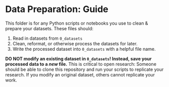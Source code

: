 # Data Preparation: Guide

This folder is for any Python scripts or notebooks you use to clean & prepare
your datasets. These files should:

1. Read in datasets from `0_datasets`
2. Clean, reformat, or otherwise process the datasets for later.
3. Write the processed dataset into `0_datasets` with a helpful file name.

**DO NOT modify an existing dataset in `0_datasets`! Instead, save your
processed data to a _new_ file.** This is critical to open research: Someone
should be able to clone this repository and run your scripts to replicate your
research. If you modify an original dataset, others cannot replicate your work.
